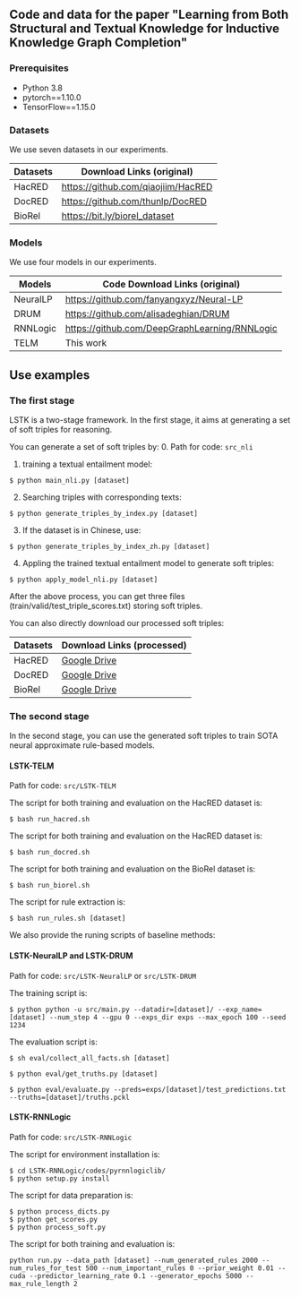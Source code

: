 ## Code and data for the paper "Learning from Both Structural and Textual Knowledge for Inductive Knowledge Graph Completion"

### Prerequisites

 * Python 3.8
 * pytorch==1.10.0
 * TensorFlow==1.15.0


### Datasets
We use seven datasets in our experiments.

| Datasets           | Download Links (original)         |
|--------------------|-----------------------------------|
| HacRED          | https://github.com/qiaojiim/HacRED   |
| DocRED          | https://github.com/thunlp/DocRED     |
| BioRel          | https://bit.ly/biorel_dataset        |

### Models
We use four models in our experiments.

| Models             | Code Download Links (original)                  |
|--------------------|-------------------------------------------------|
| NeuralLP           | https://github.com/fanyangxyz/Neural-LP         |
| DRUM               | https://github.com/alisadeghian/DRUM            |
| RNNLogic           | https://github.com/DeepGraphLearning/RNNLogic   |
| TELM               | This work                                       |

## Use examples

### The first stage
LSTK is a two-stage framework. In the first stage, it aims at generating a set of soft triples for reasoning.

You can generate a set of soft triples by:
0. Path for code: ``src_nli``

1. training a textual entailment model:
```
$ python main_nli.py [dataset]
```

2. Searching triples with corresponding texts:
```
$ python generate_triples_by_index.py [dataset]
```
3. If the dataset is in Chinese, use:
```
$ python generate_triples_by_index_zh.py [dataset]
```
4. Appling the trained textual entailment model to generate soft triples:
```
$ python apply_model_nli.py [dataset]
```

After the above process, you can get three files (train/valid/test_triple_scores.txt) storing soft triples.

You can also directly download our processed soft triples:

| Datasets           | Download Links (processed)         |
|--------------------|------------------------------------|
| HacRED             | [Google Drive](https://drive.google.com/file/d/1qpxhtaHXYqvE5mtpTG2cUEImMUI_YSrW/view?usp=sharing)    |
| DocRED             | [Google Drive](https://drive.google.com/file/d/1rR_Ryr5qydT34XtF1plRRa6c4j5VjCD5/view?usp=sharing)    |
| BioRel             | [Google Drive](https://drive.google.com/file/d/1zpL9Q4gZ96OqQTduoHoS2Q-fCgxi6Xln/view?usp=sharing)    |

### The second stage
In the second stage, you can use the generated soft triples to train SOTA neural approximate rule-based models.

#### LSTK-TELM

Path for code: ``src/LSTK-TELM``

The script for both training and evaluation on the HacRED dataset is:
```
$ bash run_hacred.sh
```

The script for both training and evaluation on the HacRED dataset is:
```
$ bash run_docred.sh
```

The script for both training and evaluation on the BioRel dataset is:
```
$ bash run_biorel.sh
```

The script for rule extraction is:
```
$ bash run_rules.sh [dataset]
```

We also provide the runing scripts of baseline methods:


#### LSTK-NeuralLP and LSTK-DRUM

Path for code: ``src/LSTK-NeuralLP`` or ``src/LSTK-DRUM``

The training script is:
```
$ python python -u src/main.py --datadir=[dataset]/ --exp_name=[dataset] --num_step 4 --gpu 0 --exps_dir exps --max_epoch 100 --seed 1234
```

The evaluation script is:
```
$ sh eval/collect_all_facts.sh [dataset]

$ python eval/get_truths.py [dataset]

$ python eval/evaluate.py --preds=exps/[dataset]/test_predictions.txt --truths=[dataset]/truths.pckl
```

#### LSTK-RNNLogic

Path for code: ``src/LSTK-RNNLogic``

The script for environment installation is:
```
$ cd LSTK-RNNLogic/codes/pyrnnlogiclib/
$ python setup.py install
```

The script for data preparation is:
```
$ python process_dicts.py
$ python get_scores.py
$ python process_soft.py
```

The script for both training and evaluation is:
```
python run.py --data_path [dataset] --num_generated_rules 2000 --num_rules_for_test 500 --num_important_rules 0 --prior_weight 0.01 --cuda --predictor_learning_rate 0.1 --generator_epochs 5000 --max_rule_length 2
```

